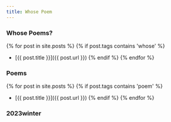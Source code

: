 ```yaml
---
title: Whose Poem
---
```


### Whose Poems?
{% for post in site.posts %}
{% if post.tags contains 'whose' %}
* [{{ post.title }}]({{ post.url }})
{% endif %}
{% endfor %}

### Poems
{% for post in site.posts %}
{% if post.tags contains 'poem' %}
* [{{ post.title }}]({{ post.url }})
{% endif %}
{% endfor %}

### 2023winter

